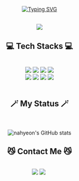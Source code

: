 <div align="center">
   
  <a href="https://git.io/typing-svg"><img src="https://readme-typing-svg.demolab.com?font=Fira+Code&weight=500&size=30&duration=9000&pause=1500&color=D09CFA&width=435&lines=Hello%F0%9F%91%8B+I'm+Nahyeon+%3A)" alt="Typing SVG" /></a>
   <br></br>
   
  <a href="https://hits.seeyoufarm.com"><img src="https://hits.seeyoufarm.com/api/count/incr/badge.svg?url=https%3A%2F%2Fgithub.com%2Fchonahyeon&count_bg=%23D09CFA&title_bg=%23A555EC&icon=retroarch.svg&icon_color=%23E7E7E7&title=hits&edge_flat=false"/></a>
  
  <h2 align="center"><b>💻 Tech Stacks 💻</b></h2>
  <u></u>
  <br>
  <img src="https://img.shields.io/badge/JAVA-007396?style=for-the-badge&logo=java&logoColor=white">
  <img src="https://img.shields.io/badge/Spring-6DB33F?style=for-the-badge&logo=Spring&logoColor=white">
  <img src="https://img.shields.io/badge/Python-3670A0?style=for-the-badge&logo=python&logoColor=white">
  <img src="https://img.shields.io/badge/Django-092E20?style=for-the-badge&logo=Django&logoColor=white">
  <br>
  <img src="https://img.shields.io/badge/JavaScript-F7DF1E?style=for-the-badge&logo=javaScript&logoColor=white">
  <img src="https://img.shields.io/badge/mysql-4479A1?style=for-the-badge&logo=mysql&logoColor=white">
  <img src="https://img.shields.io/badge/mariaDB-003545?style=for-the-badge&logo=mariaDB&logoColor=white">
  <img src="https://img.shields.io/badge/github-181717?style=for-the-badge&logo=github&logoColor=white">
  <br></br>
</div>                                                                                                                                                   

<h2 align="center"><b>🪄 My Status 🪄</b></h2>
<br>
<div align="center">

  ![nahyeon's GitHub stats](https://github-readme-stats.vercel.app/api?username=chonahyeon&show_icons=true&theme=material-palenight)
  
  <h2 align="center"><b>😼 Contact Me 😼</b></h2>
  <br>
  <a href="url"><img src="https://img.shields.io/badge/Tech Blog-A555EC?style=flat-square&logo=Github&logoColor=white&link=https://chonahyeon.github.io"/></a>
  <a href="url"><img src="https://img.shields.io/badge/Mail-D09CFA?style=flat-square&logo=Gmail&logoColor=white&link=jonahon@naver.com"/></a>&nbsp
  
</div>

<!--
**chonahyeon/chonahyeon** is a ✨ _special_ ✨ repository because its `README.md` (this file) appears on your GitHub profile.

Here are some ideas to get you started:

- 🔭 I’m currently working on ...
- 🌱 I’m currently learning ...
- 👯 I’m looking to collaborate on ...
- 🤔 I’m looking for help with ...
- 💬 Ask me about ...
- 📫 How to reach me: ...
- 😄 Pronouns: ...
- ⚡ Fun fact: ...
-->
